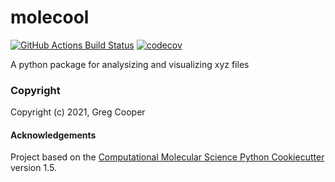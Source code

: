 molecool
==============================
[//]: # (Badges)
[![GitHub Actions Build Status](https://github.com/REPLACE_WITH_OWNER_ACCOUNT/molecool/workflows/CI/badge.svg)](https://github.com/REPLACE_WITH_OWNER_ACCOUNT/molecool/actions?query=workflow%3ACI)
[![codecov](https://codecov.io/gh/REPLACE_WITH_OWNER_ACCOUNT/molecool/branch/master/graph/badge.svg)](https://codecov.io/gh/REPLACE_WITH_OWNER_ACCOUNT/molecool/branch/master)


A python package for analysizing and visualizing xyz files

### Copyright

Copyright (c) 2021, Greg Cooper


#### Acknowledgements
 
Project based on the 
[Computational Molecular Science Python Cookiecutter](https://github.com/molssi/cookiecutter-cms) version 1.5.
